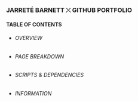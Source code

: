 ### JARRETÉ BARNETT ⤬ GITHUB PORTFOLIO

#### TABLE OF CONTENTS
* ###### OVERVIEW
* ###### PAGE BREAKDOWN
* ###### SCRIPTS & DEPENDENCIES
* ###### INFORMATION